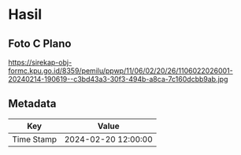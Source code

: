 # Hasil

## Foto C Plano

https://sirekap-obj-formc.kpu.go.id/8359/pemilu/ppwp/11/06/02/20/26/1106022026001-20240214-190619--c3bd43a3-30f3-494b-a8ca-7c160dcbb9ab.jpg


## Metadata

| Key        | Value               |
| ---------- | ------------------- |
| Time Stamp | 2024-02-20 12:00:00 |



